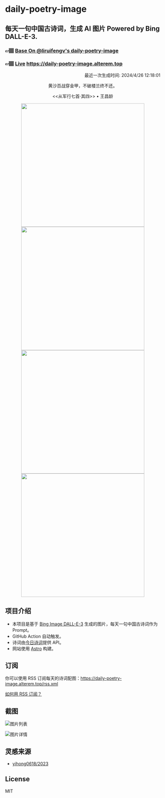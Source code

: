 
# daily-poetry-image

## 每天一句中国古诗词，生成 AI 图片 Powered by Bing DALL-E-3.

### 👉🏽 [Base On @liruifengv's daily-poetry-image](https://github.com/liruifengv/daily-poetry-image)

### 👉🏽 [Live](https://daily-poetry-image.alterem.top/) https://daily-poetry-image.alterem.top

<p align="right">
  最近一次生成时间: 2024/4/26 12:18:01
</p>
<p align="center">
黄沙百战穿金甲，不破楼兰终不还。
</p>
<p align="center">
<<从军行七首·其四>> • 王昌龄
</p>
<p align="center">
<img src="https://tse3.mm.bing.net/th/id/OIG3.3Ed8Okm0KlsG7e1zES10" height="400" width="400" />
<img src="https://tse2.mm.bing.net/th/id/OIG3.W8uVlLfODElMjd_yadHq" height="400" width="400" />
<img src="https://tse4.mm.bing.net/th/id/OIG3.l23VBsL0.IIS6GY2sT6c" height="400" width="400" />
<img src="https://tse3.mm.bing.net/th/id/OIG3.oUqjspNOdgmiZvkveof1" height="400" width="400" />
</p>

## 项目介绍

-   本项目是基于 [Bing Image DALL-E-3](https://www.bing.com/images/create) 生成的图片，每天一句中国古诗词作为 Prompt。
-   GitHub Action 自动触发。
-   诗词由[今日诗词](https://www.jinrishici.com/)提供 API。
-   网站使用 [Astro](https://astro.build) 构建。

## 订阅

你可以使用 RSS 订阅每天的诗词配图：https://daily-poetry-image.alterem.top/rss.xml

[如何用 RSS 订阅？](https://zhuanlan.zhihu.com/p/55026716)

## 截图

![图片列表](./screenshots/Snipaste_2023-12-28_21-00-26.png)

![图片详情](./screenshots/Snipaste_2023-12-28_21-00-53.png)

## 灵感来源

-   [yihong0618/2023](https://github.com/yihong0618/2023)

## License

MIT

